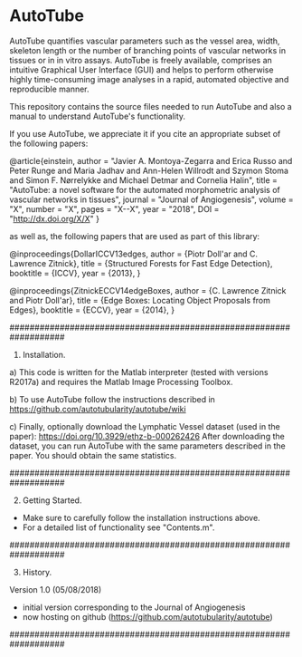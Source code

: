 # AutoTube

AutoTube quantifies vascular parameters such as the vessel area, width, skeleton length or the number of branching points 
of vascular networks in tissues or in in vitro assays. AutoTube is freely available, comprises an intuitive Graphical 
User Interface (GUI) and helps to perform otherwise highly time-consuming image analyses in a rapid, automated objective 
and reproducible manner.

This repository contains the source files needed to run AutoTube and also a manual to understand AutoTube's functionality.

If you use AutoTube, we appreciate it if you cite an appropriate subset of the following papers:

@article{einstein,
    author =       "Javier A. Montoya-Zegarra and Erica Russo and Peter Runge and Maria Jadhav and Ann-Helen Willrodt and Szymon Stoma and Simon F. Nørrelykke and Michael Detmar and Cornelia Halin",
    title =        "AutoTube: a novel software for the automated morphometric analysis of vascular networks in tissues",
    journal =      "Journal of Angiogenesis",
    volume =       "X",
    number =       "X",
    pages =        "X--X",
    year =         "2018",
    DOI =          "http://dx.doi.org/X/X"
}
 

as well as, the following papers that are used as part of this library:

@inproceedings{DollarICCV13edges,
  author    = {Piotr Doll\'ar and C. Lawrence Zitnick},
  title     = {Structured Forests for Fast Edge Detection},
  booktitle = {ICCV},
  year      = {2013},
}

@inproceedings{ZitnickECCV14edgeBoxes,
  author    = {C. Lawrence Zitnick and Piotr Doll\'ar},
  title     = {Edge Boxes: Locating Object Proposals from Edges},
  booktitle = {ECCV},
  year      = {2014},
}

###################################################################

1. Installation.

a) This code is written for the Matlab interpreter (tested with versions R2017a) and requires the Matlab Image Processing Toolbox. 

b) To use AutoTube follow the instructions described in https://github.com/autotubularity/autotube/wiki

c) Finally, optionally download the Lymphatic Vessel dataset (used in the paper):
 https://doi.org/10.3929/ethz-b-000262426
 After downloading the dataset, you can run AutoTube with the same parameters described in the paper. You should obtain the same statistics.

###################################################################

2. Getting Started.

 - Make sure to carefully follow the installation instructions above.
 - For a detailed list of functionality see "Contents.m".

###################################################################

3. History.

Version 1.0 (05/08/2018)
 - initial version corresponding to the Journal of Angiogenesis
 - now hosting on github (https://github.com/autotubularity/autotube)

###################################################################
